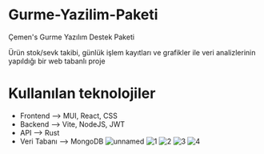 # Gurme-Yazilim-Paketi
Çemen's Gurme Yazılım Destek Paketi

Ürün stok/sevk takibi, günlük işlem kayıtları ve grafikler ile veri analizlerinin yapıldığı bir web tabanlı proje 

# Kullanılan teknolojiler
- Frontend --> MUI, React, CSS
- Backend --> Vite, NodeJS, JWT
- API --> Rust
- Veri Tabanı --> MongoDB
![unnamed](https://github.com/Tahinli/Gurme-Yazilim-Paketi/assets/96421894/d08f265e-f97d-43f5-920f-6d6f60dcfaf6)
![1](https://github.com/Tahinli/Gurme-Yazilim-Paketi/assets/91667950/2542b41d-fd9a-44f0-ac5e-a03afdda5527)
![2](https://github.com/Tahinli/Gurme-Yazilim-Paketi/assets/91667950/e38f4ce3-f564-46a9-8a35-54a12ad5aa69)
![3](https://github.com/Tahinli/Gurme-Yazilim-Paketi/assets/91667950/914a66fd-4c8a-431d-bf05-1d595d9a4e03)
![4](https://github.com/Tahinli/Gurme-Yazilim-Paketi/assets/91667950/86c30711-f7ff-454d-b0d3-41de9bdc4cba)
